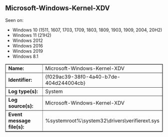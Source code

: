 ## Microsoft-Windows-Kernel-XDV

Seen on:
* Windows 10 (1511, 1607, 1703, 1709, 1803, 1809, 1903, 1909, 2004, 20H2)
* Windows 11 (21H2)
* Windows 2012
* Windows 2016
* Windows 2019
* Windows 8.1

<table border="1" class="docutils">
  <tbody>
    <tr>
      <td><b>Name:</b></td>
      <td>Microsoft-Windows-Kernel-XDV</td>
    </tr>
    <tr>
      <td><b>Identifier:</b></td>
      <td>{f029ac39-38f0-4a40-b7de-404d244004cb}</td>
    </tr>
    <tr>
      <td><b>Log type(s):</b></td>
      <td>System</td>
    </tr>
    <tr>
      <td><b>Log source(s):</b></td>
      <td>Microsoft-Windows-Kernel-XDV</td>
    </tr>
    <tr>
      <td><b>Event message file(s):</b></td>
      <td>%systemroot%\system32\drivers\verifierext.sys</td>
    </tr>
  </tbody>
</table>

&nbsp;

